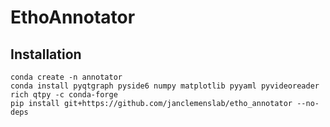 # EthoAnnotator

## Installation
```shell
conda create -n annotator
conda install pyqtgraph pyside6 numpy matplotlib pyyaml pyvideoreader rich qtpy -c conda-forge
pip install git+https://github.com/janclemenslab/etho_annotator --no-deps
```
